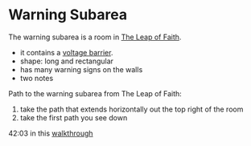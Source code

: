 # Warning Subarea

The warning subarea is a room in [The Leap of Faith](leap-of-faith.md).
- it contains a [voltage barrier](./voltage-barrier).
- shape: long and rectangular
- has many warning signs on the walls
- two notes

Path to the warning subarea from The Leap of Faith:
1. take the path that extends horizontally out the top right of the room
2. take the first path you see down

42:03 in this [walkthrough](https://www.youtube.com/watch?v=HwRPZNrYsWo)

